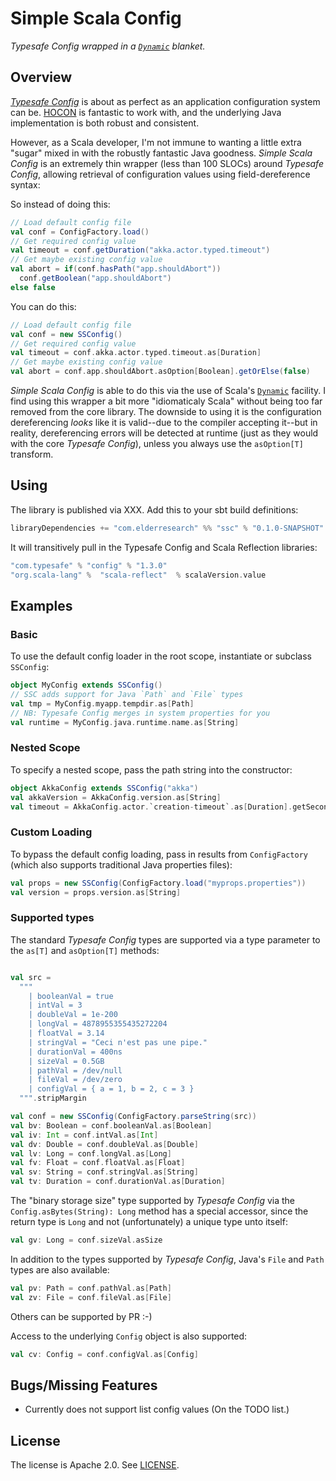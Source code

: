 # Simple Scala Config

_Typesafe Config wrapped in a [`Dynamic`][dsd] blanket._

## Overview

[_Typesafe Config_][tc] is about as perfect as an application configuration system can be. [HOCON][hocon] is fantastic to work with, and the underlying Java implementation is both robust and consistent.

However, as a Scala developer, I'm not immune to wanting a little extra "sugar" mixed in with the robustly fantastic Java goodness. _Simple Scala Config_ is an extremely thin wrapper (less than 100 SLOCs) around _Typesafe Config_, allowing retrieval of configuration values using field-dereference syntax:

So instead of doing this:

```scala
// Load default config file
val conf = ConfigFactory.load()
// Get required config value
val timeout = conf.getDuration("akka.actor.typed.timeout")
// Get maybe existing config value
val abort = if(conf.hasPath("app.shouldAbort"))
  conf.getBoolean("app.shouldAbort")
else false
```

You can do this:

```scala
// Load default config file
val conf = new SSConfig()
// Get required config value
val timeout = conf.akka.actor.typed.timeout.as[Duration]
// Get maybe existing config value
val abort = conf.app.shouldAbort.asOption[Boolean].getOrElse(false)
```

_Simple Scala Config_ is able to do this via the use of Scala's [`Dynamic`][dsd] facility. I find using this wrapper a bit more "idiomaticaly Scala" without being too far removed from the core library.  The downside to using it is the configuration dereferencing _looks_ like it is valid--due to the compiler accepting it--but in reality, dereferencing errors will be detected at runtime (just as they would with the core _Typesafe Config_), unless you always use the `asOption[T]` transform.

## Using

The library is published via XXX. Add this to your sbt build definitions:

```scala
libraryDependencies += "com.elderresearch" %% "ssc" % "0.1.0-SNAPSHOT"
```

It will transitively pull in the Typesafe Config and Scala Reflection libraries:

```scala
"com.typesafe" % "config" % "1.3.0"
"org.scala-lang" %  "scala-reflect"  % scalaVersion.value
```

## Examples

### Basic

To use the default config loader in the root scope, instantiate or subclass `SSConfig`:


``` scala
object MyConfig extends SSConfig()
// SSC adds support for Java `Path` and `File` types
val tmp = MyConfig.myapp.tempdir.as[Path]
// NB: Typesafe Config merges in system properties for you
val runtime = MyConfig.java.runtime.name.as[String]
```

### Nested Scope

To specify a nested scope, pass the path string into the constructor:

```scala
object AkkaConfig extends SSConfig("akka")
val akkaVersion = AkkaConfig.version.as[String]
val timeout = AkkaConfig.actor.`creation-timeout`.as[Duration].getSeconds
```

### Custom Loading

To bypass the default config loading, pass in results from `ConfigFactory` (which also supports traditional Java properties files):

```scala
val props = new SSConfig(ConfigFactory.load("myprops.properties"))
val version = props.version.as[String]
```

### Supported types

The standard _Typesafe Config_ types are supported via a type parameter to the `as[T]` and `asOption[T]` methods:


```scala

val src =
  """
    | booleanVal = true
    | intVal = 3
    | doubleVal = 1e-200
    | longVal = 4878955355435272204
    | floatVal = 3.14
    | stringVal = "Ceci n'est pas une pipe."
    | durationVal = 400ns
    | sizeVal = 0.5GB
    | pathVal = /dev/null
    | fileVal = /dev/zero
    | configVal = { a = 1, b = 2, c = 3 }
  """.stripMargin

val conf = new SSConfig(ConfigFactory.parseString(src))
val bv: Boolean = conf.booleanVal.as[Boolean]
val iv: Int = conf.intVal.as[Int]
val dv: Double = conf.doubleVal.as[Double]
val lv: Long = conf.longVal.as[Long]
val fv: Float = conf.floatVal.as[Float]
val sv: String = conf.stringVal.as[String]
val tv: Duration = conf.durationVal.as[Duration]
```

The "binary storage size" type supported by _Typesafe Config_ via the `Config.asBytes(String): Long` method has a special accessor, since the return type is `Long` and not (unfortunately) a unique type unto itself:

```scala
val gv: Long = conf.sizeVal.asSize
```

In addition to the types supported by _Typesafe Config_, Java's `File` and `Path` types are also available:


```scala
val pv: Path = conf.pathVal.as[Path]
val zv: File = conf.fileVal.as[File]
```

Others can be supported by PR :-)

Access to the underlying `Config` object is also supported:

```scala
val cv: Config = conf.configVal.as[Config]
```

## Bugs/Missing Features

* Currently does not support list config values (On the TODO list.)

## License

The license is Apache 2.0. See [LICENSE](LICENSE).


[tc]: https://github.com/typesafehub/config
[hocon]: https://github.com/typesafehub/config/blob/master/HOCON.md
[dsd]: http://www.scala-lang.org/api/2.11.8/#scala.Dynamic
